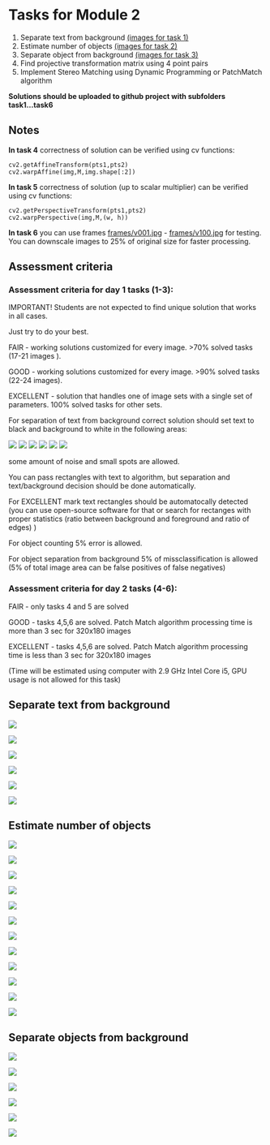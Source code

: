 # Tasks for Module 2

1. Separate text from background [(images for task 1)](#textimages)
2. Estimate number of objects [(images for task 2)](#countimages)
3. Separate object from background [(images for task 3)](#objimages)
4. Find projective transformation matrix using 4 point pairs
5. Implement Stereo Matching using Dynamic Programming or PatchMatch algorithm

**Solutions should be uploaded to github project with subfolders task1...task6**

## Notes

**In task 4** correctness of solution can be verified using cv functions:

```
cv2.getAffineTransform(pts1,pts2)
cv2.warpAffine(img,M,img.shape[:2])
```

**In task 5** correctness of solution (up to scalar multiplier) can be verified using cv functions:

```
cv2.getPerspectiveTransform(pts1,pts2)
cv2.warpPerspective(img,M,(w, h))
```

**In task 6** you can use frames  [frames/v001.jpg](frames/v001.jpg) - [frames/v100.jpg](frames/v100.jpg) for testing.
You can downscale images to 25% of original size for faster processing.


## Assessment criteria

### Assessment criteria for day 1 tasks (1-3):

IMPORTANT! Students are not expected to find unique solution that works in all cases.

Just try to do your best.

FAIR - working solutions customized for every image. >70% solved tasks (17-21 images ).

GOOD - working solutions customized for every image. >90% solved tasks (22-24 images).

EXCELLENT - solution that handles one of image sets with a single set of parameters. 100% solved tasks for other sets.

For separation of text from background correct solution should set text to black and background to white in the following areas:

![](../tasks/tnotes/t1.jpg)
![](../tasks/tnotes/t2.jpg)
![](../tasks/tnotes/t3.jpg)
![](../tasks/tnotes/t4.jpg)
![](../tasks/tnotes/t5.jpg)
![](../tasks/tnotes/t6.jpg)

some amount of noise and small spots are allowed.

You can pass rectangles with text to algorithm, but separation and text/background decision should be done automatically.

For EXCELLENT mark text rectangles should be automatocally detected (you can use open-source software for that or search for rectanges with proper statistics (ratio between background and foreground and ratio of edges) )

For object counting 5% error is allowed.

For object separation from background 5% of missclassification is allowed (5% of total image area can be false positives of false negatives)

### Assessment criteria for day 2 tasks (4-6):

FAIR - only tasks 4 and 5 are solved

GOOD - tasks 4,5,6 are solved. Patch Match algorithm processing time is more than 3 sec for 320x180 images

EXCELLENT - tasks 4,5,6 are solved. Patch Match algorithm processing time is less than 3 sec for 320x180 images

(Time will be estimated using computer with 2.9 GHz Intel Core i5, GPU usage is not allowed for this task)

## <a name="textimages"></a> Separate text from background

![](../tasks/text/text1.jpg)

![](../tasks/text/text2.jpg)

![](../tasks/text/text3.jpg)

![](../tasks/text/text4.jpg)

![](../tasks/text/text5.jpg)

![](../tasks/text/text6.jpg)


## <a name="countimages"></a> Estimate number of objects

![](../tasks/count/count1.jpg)

![](../tasks/count/count2.jpg)

![](../tasks/count/count3.jpg)

![](../tasks/count/count4.jpg)

![](../tasks/count/count5.jpg)

![](../tasks/count/count6.jpg)

![](../tasks/count/count7.jpg)

![](../tasks/count/count8.jpg)

![](../tasks/count/count9.jpg)

![](../tasks/count/count10.jpg)

![](../tasks/count/count11.jpg)

![](../tasks/count/count12.jpg)

## <a name="objimages"></a> Separate objects from background

![](../tasks/object/obj1.jpg)

![](../tasks/object/obj2.jpg)

![](../tasks/object/obj3.jpg)

![](../tasks/object/obj4.jpg)

![](../tasks/object/obj5.jpg)

![](../tasks/object/obj6.jpg)






